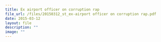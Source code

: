 ```yaml
---
title: Ex airport officer on corruption rap
file_url: /files/20150312_st_ex-airport officer on corruption rap.pdf
date: 2015-03-12
layout: file
description: ""
image: ""
---
```

